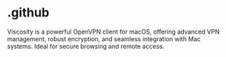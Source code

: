# .github
Viscosity is a powerful OpenVPN client for macOS, offering advanced VPN management, robust encryption, and seamless integration with Mac systems. Ideal for secure browsing and remote access.
